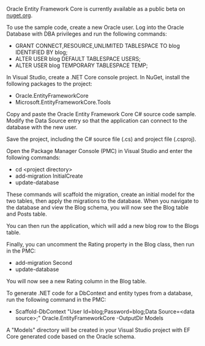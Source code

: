 Oracle Entity Framework Core is currently available as a public beta on [nuget.org](https://www.nuget.org/packages/Oracle.EntityFrameworkCore/).

To use the sample code, create a new Oracle user. Log into the Oracle Database with DBA privileges and run the following commands:

* GRANT CONNECT,RESOURCE,UNLIMITED TABLESPACE TO blog IDENTIFIED BY blog;
* ALTER USER blog DEFAULT TABLESPACE USERS;
* ALTER USER blog TEMPORARY TABLESPACE TEMP;

In Visual Studio, create a .NET Core console project. In NuGet, install the following packages to the project:
* Oracle.EntityFrameworkCore
* Microsoft.EntityFrameworkCore.Tools

Copy and paste the Oracle Entity Framework Core C# source code sample.
Modify the Data Source entry so that the application can connect to the database with the new user.

Save the project, including the C# source file (.cs) and project file (.csproj).

Open the Package Manager Console (PMC) in Visual Studio and enter the following commands:
* cd \<project directory>
* add-migration InitialCreate
* update-database

These commands will scaffold the migration, create an initial model for the two tables, then apply the migrations to the database.
When you navigate to the database and view the Blog schema, you will now see the Blog table and Posts table.

You can then run the application, which will add a new blog row to the Blogs table.

Finally, you can uncomment the Rating property in the Blog class, then run in the PMC:
* add-migration Second
* update-database

You will now see a new Rating column in the Blog table.

To generate .NET code for a DbContext and entity types from a database, run the following command in the PMC:

* Scaffold-DbContext "User Id=blog;Password=blog;Data Source=\<data source>;" Oracle.EntityFrameworkCore -OutputDir Models

A "Models" directory will be created in your Visual Studio project with EF Core generated code based on the Oracle schema.
